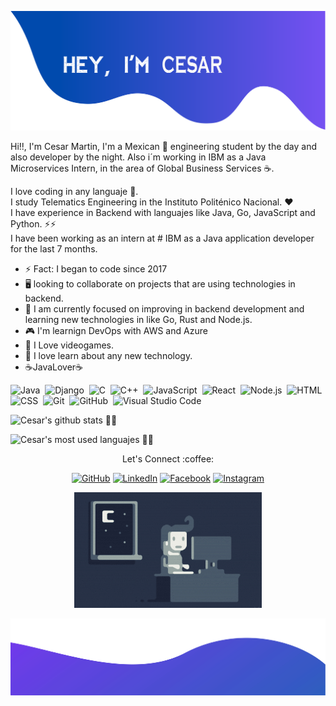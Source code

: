 ![alt text](./assets/cabecera.png)

Hi!!, I'm Cesar Martin, I'm a Mexican 🌮 engineering student by the day and also developer by the night. 
Also i´m working in IBM as a Java Microservices Intern, in the area of Global Business Services ☕.

I love coding in any languaje :snake:. <br/>
I study Telematics Engineering in the Instituto Politénico Nacional. ❤️<br/>
I have experience in Backend with languajes like Java, Go, JavaScript and Python. :zap::zap: <br/>
I have been working as an intern at # IBM 
as a Java application developer for the last 7 months. <br/>

- ⚡ Fact: I began to code since 2017
- 🖥️ looking to collaborate on projects that are using technologies in backend.
- 🌱 I am currently focused on improving in backend development and learning new technologies in like Go, Rust and Node.js.
- 🎮 I'm learnign DevOps with AWS and Azure
- :purple_heart: I Love videogames.
- :star2: I love learn about any new technology.
- ☕JavaLover☕

![Java](https://img.shields.io/badge/-Java-05122A?style=flat&logo=Java&logoColor=FFA518)&nbsp;
![Django](https://img.shields.io/badge/-Django-05122A?style=flat&logo=django&logoColor=092E20)&nbsp;
![C](https://img.shields.io/badge/-C-05122A?style=flat&logo=C&logoColor=A8B9CC)&nbsp;
![C++](https://img.shields.io/badge/-C++-05122A?style=flat&logo=C%2B%2B&logoColor=00599C)&nbsp;
![JavaScript](https://img.shields.io/badge/-JavaScript-05122A?style=flat&logo=javascript)&nbsp;
![React](https://img.shields.io/badge/-React-05122A?style=flat&logo=react)&nbsp;
![Node.js](https://img.shields.io/badge/-Node.js-05122A?style=flat&logo=node.js)&nbsp;
![HTML](https://img.shields.io/badge/-HTML-05122A?style=flat&logo=HTML5)&nbsp;
![CSS](https://img.shields.io/badge/-CSS-05122A?style=flat&logo=CSS3&logoColor=1572B6)&nbsp;
![Git](https://img.shields.io/badge/-Git-05122A?style=flat&logo=git)&nbsp;
![GitHub](https://img.shields.io/badge/-GitHub-05122A?style=flat&logo=github)&nbsp;
![Visual Studio Code](https://img.shields.io/badge/-Visual%20Studio%20Code-05122A?style=flat&logo=visual-studio-code&logoColor=007ACC)&nbsp;

![Cesar's github stats 🌟🌟](https://github-readme-stats.vercel.app/api?username=kreytos23&show_icons=true&theme=github_dark)

![Cesar's most used languajes 🌟🌟](https://github-readme-stats.vercel.app/api/top-langs/?username=kreytos23&layout=compact&theme=github_dark)

<p align="center">
 Let's Connect :coffee:
</p>

<p align="center">
	<a href="https://github.com/kreytos23"><img src="https://img.icons8.com/bubbles/50/000000/github.png" alt="GitHub"/></a>
	<a href="https://www.linkedin.com/in/cesarmartin2001/"><img src="https://img.icons8.com/bubbles/50/000000/linkedin.png" alt="LinkedIn"/></a>
	<a href="https://www.facebook.com/cesar.sadrak10/"><img src="https://img.icons8.com/bubbles/50/000000/facebook-new.png" alt="Facebook"/></a>
	<a href="https://www.instagram.com/kreytos.dead10/"><img src="https://img.icons8.com/bubbles/50/000000/instagram.png" alt="Instagram"/></a> <br/>
</p>

<p align="center">
	<img alt="Night Coding" src="./assets/Night-Coding.gif"/>
</p>

![alt text](./assets/bottom.svg)
